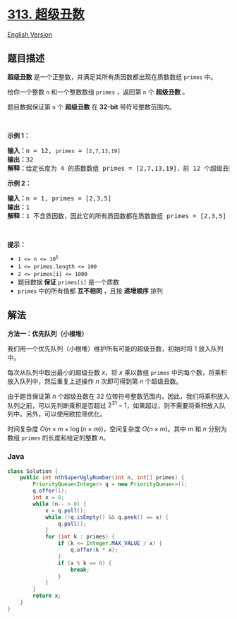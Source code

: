 # [313. 超级丑数](https://leetcode.cn/problems/super-ugly-number)

[English Version](/solution/0300-0399/0313.Super%20Ugly%20Number/README_EN.md)

## 题目描述

<!-- 这里写题目描述 -->

<p><strong>超级丑数</strong> 是一个正整数，并满足其所有质因数都出现在质数数组 <code>primes</code> 中。</p>

<p>给你一个整数 <code>n</code> 和一个整数数组 <code>primes</code> ，返回第 <code>n</code> 个 <strong>超级丑数</strong> 。</p>

<p>题目数据保证第 <code>n</code> 个 <strong>超级丑数</strong> 在 <strong>32-bit</strong> 带符号整数范围内。</p>

<p>&nbsp;</p>

<p><strong>示例 1：</strong></p>

<pre>
<strong>输入：</strong>n = 12, <code>primes</code> = <code>[2,7,13,19]</code>
<strong>输出：</strong>32 
<strong>解释：</strong>给定长度为 4 的质数数组 primes = [2,7,13,19]，前 12 个超级丑数序列为：[1,2,4,7,8,13,14,16,19,26,28,32] 。</pre>

<p><strong>示例 2：</strong></p>

<pre>
<strong>输入：</strong>n = 1, primes = [2,3,5]
<strong>输出：</strong>1
<strong>解释：</strong>1 不含质因数，因此它的所有质因数都在质数数组 primes = [2,3,5] 中。
</pre>

&nbsp;

<div class="top-view__1vxA">
<div class="original__bRMd">
<div>
<p><strong>提示：</strong></p>

<ul>
	<li><code>1 &lt;= n &lt;= 10<sup>5</sup></code></li>
	<li><code>1 &lt;= primes.length &lt;= 100</code></li>
	<li><code>2 &lt;= primes[i] &lt;= 1000</code></li>
	<li>题目数据<strong> 保证</strong> <code>primes[i]</code> 是一个质数</li>
	<li><code>primes</code> 中的所有值都 <strong>互不相同</strong> ，且按 <strong>递增顺序</strong> 排列</li>
</ul>
</div>
</div>
</div>

## 解法

**方法一：优先队列（小根堆）**

我们用一个优先队列（小根堆）维护所有可能的超级丑数，初始时将 $1$ 放入队列中。

每次从队列中取出最小的超级丑数 $x$，将 $x$ 乘以数组 `primes` 中的每个数，将乘积放入队列中，然后重复上述操作 $n$ 次即可得到第 $n$ 个超级丑数。

由于题目保证第 $n$ 个超级丑数在 $32$ 位带符号整数范围内，因此，我们将乘积放入队列之前，可以先判断乘积是否超过 $2^{31} - 1$，如果超过，则不需要将乘积放入队列中。另外，可以使用欧拉筛优化。

时间复杂度 $O(n \times m \times \log (n \times m))$，空间复杂度 $O(n \times m)$。其中 $m$ 和 $n$ 分别为数组 `primes` 的长度和给定的整数 $n$。

### **Java**

```java
class Solution {
    public int nthSuperUglyNumber(int n, int[] primes) {
        PriorityQueue<Integer> q = new PriorityQueue<>();
        q.offer(1);
        int x = 0;
        while (n-- > 0) {
            x = q.poll();
            while (!q.isEmpty() && q.peek() == x) {
                q.poll();
            }
            for (int k : primes) {
                if (k <= Integer.MAX_VALUE / x) {
                    q.offer(k * x);
                }
                if (x % k == 0) {
                    break;
                }
            }
        }
        return x;
    }
}
```
